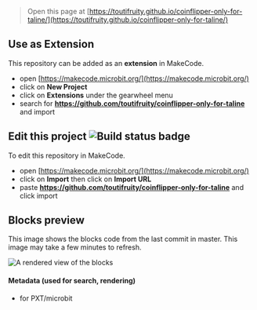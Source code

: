 
> Open this page at [https://toutifruity.github.io/coinflipper-only-for-taline/](https://toutifruity.github.io/coinflipper-only-for-taline/)

## Use as Extension

This repository can be added as an **extension** in MakeCode.

* open [https://makecode.microbit.org/](https://makecode.microbit.org/)
* click on **New Project**
* click on **Extensions** under the gearwheel menu
* search for **https://github.com/toutifruity/coinflipper-only-for-taline** and import

## Edit this project ![Build status badge](https://github.com/toutifruity/coinflipper-only-for-taline/workflows/MakeCode/badge.svg)

To edit this repository in MakeCode.

* open [https://makecode.microbit.org/](https://makecode.microbit.org/)
* click on **Import** then click on **Import URL**
* paste **https://github.com/toutifruity/coinflipper-only-for-taline** and click import

## Blocks preview

This image shows the blocks code from the last commit in master.
This image may take a few minutes to refresh.

![A rendered view of the blocks](https://github.com/toutifruity/coinflipper-only-for-taline/raw/master/.github/makecode/blocks.png)

#### Metadata (used for search, rendering)

* for PXT/microbit
<script src="https://makecode.com/gh-pages-embed.js"></script><script>makeCodeRender("{{ site.makecode.home_url }}", "{{ site.github.owner_name }}/{{ site.github.repository_name }}");</script>
